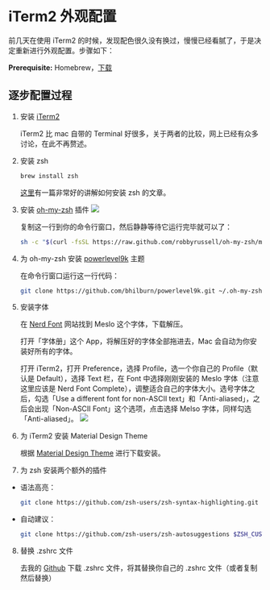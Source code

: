 # iTerm2 外观配置

前几天在使用 iTerm2 的时候，发现配色很久没有换过，慢慢已经看腻了，于是决定重新进行外观配置。步骤如下：

**Prerequisite:** Homebrew，[下载](https://brew.sh/index_zh-cn)

## 逐步配置过程
1. 安装 [iTerm2](https://www.iterm2.com/)

	iTerm2 比 mac 自带的 Terminal 好很多，关于两者的比较，网上已经有众多讨论，在此不再赘述。

2. 安装 zsh

	```bash
	brew install zsh
	```

	[这里](https://rick.cogley.info/post/use-homebrew-zsh-instead-of-the-osx-default/)有一篇非常好的讲解如何安装 zsh 的文章。
3. 安装 [oh-my-zsh](https://ohmyz.sh) 插件
	![](DraggedImage.tiff)

	复制这一行到你的命令行窗口，然后静静等待它运行完毕就可以了：

	```bash
	sh -c "$(curl -fsSL https://raw.github.com/robbyrussell/oh-my-zsh/master/tools/install.sh)"
	```
4. 为 oh-my-zsh 安装 [powerlevel9k](https://github.com/bhilburn/powerlevel9k) 主题

	在命令行窗口运行这一行代码：
	```bash
	git clone https://github.com/bhilburn/powerlevel9k.git ~/.oh-my-zsh/custom/themes/powerlevel9k
	```
5. 安装字体

	在 [Nerd Font](https://nerdfonts.com/#downloads) 网站找到 Meslo 这个字体，下载解压。

	打开「字体册」这个 App，将解压好的字体全部拖进去，Mac 会自动为你安装好所有的字体。

	打开 iTerm2，打开 Preference，选择 Profile，选一个你自己的 Profile（默认是 Default），选择 Text 栏，在 Font 中选择刚刚安装的 Meslo 字体（注意这里应该是 Nerd Font Complete），调整适合自己的字体大小。选号字体之后，勾选「Use a different font for non-ASCII text」和「Anti-aliased」，之后会出现「Non-ASCII Font」这个选项，点击选择 Melso 字体，同样勾选「Anti-aliased」。
	![](%E5%B1%8F%E5%B9%95%E5%BF%AB%E7%85%A7%202019-04-11%2015.58.39.png)
6. 为 iTerm2 安装 Material Design Theme

	根据 [Material Design Theme](https://github.com/MartinSeeler/iterm2-material-design) 进行下载安装。
7. 为 zsh 安装两个额外的插件
- 语法高亮：
	```bash
	git clone https://github.com/zsh-users/zsh-syntax-highlighting.git $ZSH_CUSTOM/plugins/zsh-syntax-highlighting
	```
- 自动建议：
	```bash
	git clone https://github.com/zsh-users/zsh-autosuggestions $ZSH_CUSTOM/plugins/zsh-autosuggestions
	```
8. 替换 .zshrc 文件

	去我的 [Github](https://github.com/AlainOUYANG/my_zsh_config) 下载 .zshrc 文件，将其替换你自己的 .zshrc 文件（或者复制然后替换）
